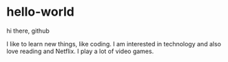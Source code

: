 # hello-world
hi there, github

I like to learn new things, like coding. I am interested in technology and also love reading and Netflix. I play a lot of video games.
